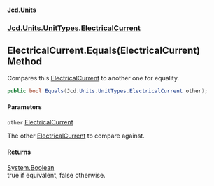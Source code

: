 #### [Jcd.Units](index.md 'index')
### [Jcd.Units.UnitTypes](Jcd.Units.UnitTypes.md 'Jcd.Units.UnitTypes').[ElectricalCurrent](Jcd.Units.UnitTypes.ElectricalCurrent.md 'Jcd.Units.UnitTypes.ElectricalCurrent')

## ElectricalCurrent.Equals(ElectricalCurrent) Method

Compares this [ElectricalCurrent](Jcd.Units.UnitTypes.ElectricalCurrent.md 'Jcd.Units.UnitTypes.ElectricalCurrent') to another one for equality.

```csharp
public bool Equals(Jcd.Units.UnitTypes.ElectricalCurrent other);
```
#### Parameters

<a name='Jcd.Units.UnitTypes.ElectricalCurrent.Equals(Jcd.Units.UnitTypes.ElectricalCurrent).other'></a>

`other` [ElectricalCurrent](Jcd.Units.UnitTypes.ElectricalCurrent.md 'Jcd.Units.UnitTypes.ElectricalCurrent')

The other [ElectricalCurrent](Jcd.Units.UnitTypes.ElectricalCurrent.md 'Jcd.Units.UnitTypes.ElectricalCurrent') to compare against.

#### Returns
[System.Boolean](https://docs.microsoft.com/en-us/dotnet/api/System.Boolean 'System.Boolean')  
true if equivalent, false otherwise.